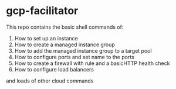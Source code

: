 # gcp-facilitator

This repo contains the basic shell commands of:

1. How to set up an instance
2. How to create a managed instance group
3. How to add the managed instance group to a target pool
4. How to configure ports and set name to the ports
5. How to create a firewall with rule and a basicHTTP health check
6. How to configure load balancers

and loads of other cloud commands


